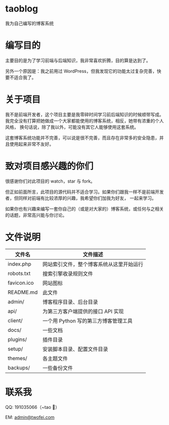 # taoblog
我为自己编写的博客系统

# 编写目的
主要目的是为了学习前端与后端知识，我非常喜欢折腾，目的算是达到了。

另外一个原因是：我之前用过 WordPress，但我发现它的功能太过复杂完善，快要不适合我了。

# 关于项目
我不是前端开发者，这个项目主要是我零碎时间学习前后端知识的时候顺带写成。我完全没有打算把她做成一个大家都能使用的博客系统，相反，她带有浓重的个人风格，
换句话说，除了我以外，可能没有其它人能够使用这套系统。

这套博客系统功能并不完善，可以说是很不完善，而且存在非常多的安全隐患，并且使用起来非常不友好。

# 致对项目感兴趣的你们
很感谢你们对此项目的 watch，star 与 fork。

但正如前面所言，此项目的源代码并不适合学习。如果你们跟我一样不是前端开发者，但同样对前端有比较浓厚的兴趣，我希望你们加我为好友，
一起来学习。

如果你也有兴趣来编写一套你自己的（或是对大家的）博客系统，或任何与之相关的话题，非常高兴能与你讨论。

# 文件说明
文件名|文件描述
------|--------
index.php	| 网站索引文件，整个博客系统从这里开始运行
robots.txt	| 搜索引擎收录规则文件
favicon.ico	| 网站图标
README.md	| 此文件
admin/		| 博客程序目录、后台目录
api/		| 为第三方客户端提供的接口 API 实现
client/		| 一个用 Python 写的第三方博客管理工具
docs/		| 一些文档
plugins/	| 插件目录
setup/		| 安装脚本目录、配置文件目录
themes/		| 各主题文件
backups/    | 一些备份文件


# 联系我
QQ: 191035066（~tao 🌸）

EM: admin@twofei.com

